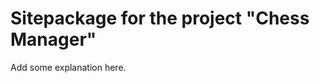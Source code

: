 Sitepackage for the project "Chess Manager"
==============================================================

Add some explanation here.
